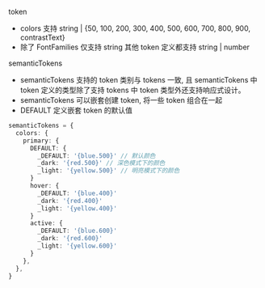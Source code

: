token

- colors 支持 string | {50, 100, 200, 300, 400, 500, 600, 700, 800, 900, contrastText}
- 除了 FontFamilies 仅支持 string 其他 token 定义都支持 string | number

semanticTokens

- semanticTokens 支持的 token 类别与 tokens 一致, 且 semanticTokens 中 token 定义的类型除了支持 tokens 中 token 类型外还支持响应式设计。
- semanticTokens 可以嵌套创建 token, 将一些 token 组合在一起
- DEFAULT 定义嵌套 token 的默认值

```ts
semanticTokens = {
  colors: {
    primary: {
      DEFAULT: {
        _DEFAULT: '{blue.500}' // 默认颜色
        _dark: '{red.500}' // 深色模式下的颜色
        _light: '{yellow.500}' // 明亮模式下的颜色
      }
      hover: {
        _DEFAULT: '{blue.400}'
        _dark: '{red.400}'
        _light: '{yellow.400}'
      }
      active: {
        _DEFAULT: '{blue.600}'
        _dark: '{red.600}'
        _light: '{yellow.600}'
      }
    },
  },
}
```
